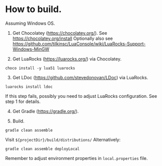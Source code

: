 # How to build.
Assuming Windows OS.

1. Get Chocolatey (https://chocolatey.org/).
See https://chocolatey.org/install
Optionally also see https://github.com/tilkinsc/LuaConsole/wiki/LuaRocks-Support-Windows-MinGW

2. Get LuaRocks (https://luarocks.org/) via Chocolatey.
```
choco install -y lua51 luarocks
```

3. Get LDoc (https://github.com/stevedonovan/LDoc) via LuaRocks.
```
luarocks install ldoc
```
If this step fails, possibly you need to adjust LuaRocks configuration.
See step 1 for details.

4. Get Gradle (https://gradle.org/).

5. Build.
```
gradle clean assemble 
```
Visit `${projectDir}/build/distributions/`
Alternatively:
```
gradle clean assemble deployLocal 
```
Remember to adjust environment properties in `local.properties` file.